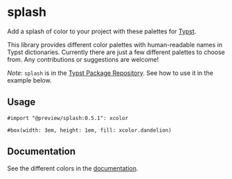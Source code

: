 # splash

Add a splash of color to your project with these palettes for [Typst](https://github.com/typst/typst).

This library provides different color palettes with human-readable names in
Typst dictionaries. Currently there are just a few different palettes to choose
from. Any contributions or suggestions are welcome!

*Note*: `splash` is in the [Typst Package Repository](https://github.com/typst/packages). See how to use 
it in the example below.

## Usage

```typst
#import "@preview/splash:0.5.1": xcolor

#box(width: 3em, height: 1em, fill: xcolor.dandelion)
```

## Documentation

See the different colors in the [documentation](https://github.com/kaarmu/splash/blob/v0.5.1/doc/main.pdf).

